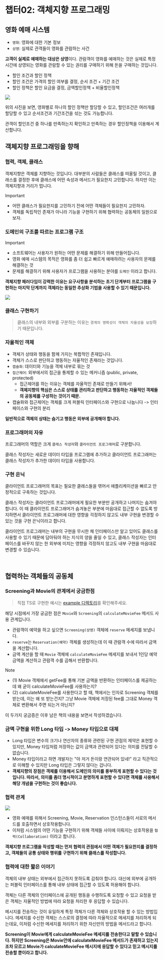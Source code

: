 # 챕터02: 객체지향 프로그래밍

## 영화 예매 시스템

-   `영화`: 영화에 대한 기본 정보
-   `상영`: 실제로 관객들이 영화를 관람하는 사건

**고객이 실제로 예매하는 대상은 상영**이다. 관람객이 영화를 예매하는 것은 실제로 특정 시간에 상영되는 영화를 관람할 수 있는 권리를 구매하기 위해 돈을 구매하는 것입니다.

-   할인 조건과 할인 정책
-   할인 조건은 가격의 할인 여부를 결정, 순서 조건 + 기간 조건
-   할인 정책은 할인 요금을 결정, 금액할인정책 + 비율할인정책

![](./images/image1.png)

위의 사진을 보면, 영화별로 하나의 할인 정책만 할당할 수 있고, 할인조건은 여러개를 할당할 수 있고 순서조건과 기간조건을 섞는 것도 가능합니다.

관객이 할인조건 중 하나를 만족하는지 확인하고 만족하는 경우 할인정책을 이용해서 계산합니다.

## 객체지향 프로그래밍을 향해

### 협력, 객체, 클래스

객체지향은 객체를 지향하는 것입니다. 대부분의 사람들은 클래스를 떠올릴 것이고, 클래스를 결정한 후에 클래스에 어떤 속성과 메서드가 필요한지 고민합니다. 하지만 이는 객체지향과 거리가 멉니다.

> [!IMPORTANT]
>
> -   어떤 클래스가 필요한지를 고민하기 전에 어떤 객체들이 필요한지 고민하자.
> -   객체를 독립적인 존재가 아니라 기능을 구현하기 위해 협력하는 공동체의 일원으로 보자.

### 도메인의 구조를 따르는 프로그램 구조

> [!IMPORTANT]
>
> -   소프트웨어는 사용자가 원하는 어떤 문제를 해결하기 위해 만들어집니다.
> -   영화 예매 시스템의 목적은 영화를 좀 더 쉽고 빠르게 예매하려는 사용자의 문제를 해결하는 것
> -   문제를 해결하기 위해 사용자가 프로그램을 사용하는 분야를 `도메인` 이라고 합니다.

**객체지향 패러다임이 강력한 이유는 요구사항을 분석하는 초기 단계부터 프로그램을 구현하는 마지막 단계까지 객체라는 동일한 추상화 기법을 사용할 수 있기 때문입니다.**

![](./images/image2.png)

### 클래스 구현하기

> 클래스의 내부와 외부를 구분하는 이유는 `경계의 명확성이 객체의 자율성을 보장`하기 때문입니다.

### 자율적인 객체

-   객체가 상태와 행동을 함께 가지는 복합적인 존재입니다.
-   객체가 스스로 판단하고 행동하는 자율적인 존재라는 것입니다.
-   `캡슐화`: 데이터와 기능을 객체 내부로 묶는 것
-   `접근제어`: 외부에서의 접근을 통제할 수 있는 메커니즘 (public, private, protected)
    -   접근제어를 하는 이유는 객체를 자율적인 존재로 만들기 위해서!
    -   **객체지향의 핵심은 스스로 상태를 관리하고 판단하고 행동하는 자율적인 객체들의 공동체를 구성하는 것이기 때문.**
-   캡슐화와 접근제어는 객체를 크게 퍼블릭 인터페이스와 구현으로 나눕니다 -> 인터페이스와 구현의 분리

**일반적으로 객체의 상태는 숨기고 행동은 외부에 공개해야 합니다.**

### 프로그래머의 자유

프로그래머의 역할은 크게 `클래스 작성자`와 `클라이언트 프로그래머`로 구분합니다.

클래스 작성자는 새로운 데이터 타입을 프로그램에 추가하고 클라이언트 프로그래머는 클래스 작성자가 추가한 데이터 타입을 사용합니다.

### 구현 은닉

클라이언트 프로그래머의 목표는 필요한 클래스들을 엮어서 애플리케이션을 빠르고 안정적으로 구축하는 것입니다.

클래스 작성자는 클라이언트 프로그래머에게 필요한 부분만 공개하고 나머지는 숨겨야 합니다. 이 때 클라이언트 프로그래머가 숨겨놓은 부분에 마음대로 접근할 수 없도록 방지하면서 클라이언트 프로그래머에 대한 영향을 걱정하지 않고도 내부 구현을 변경할 수 있는 것을 구현 은닉이라고 합니다.

클라이언트 프로그래머는 내부의 구현을 무시한 채 인터페이스만 알고 있어도 클래스를 사용할 수 있기 때문에 담아둬야 하는 지식의 양을 줄일 수 있고, 클래스 작성자는 인터페이스를 바꾸지 않는 한 외부에 미치는 영향을 걱정하지 않고도 내부 구현을 마음대로 변경할 수 있습니다.

<br/>

## 협력하는 객체들의 공동체

### Screening과 Movie의 관계에서 궁금한점

> 직접 TS로 구현한 예시는 [example 디렉토리](./example)를 확인해주세요.

해당 시점에서 가장 궁금한 점은 `Movie`와 `Screening`의 `calculateMovieFee` 메서드 사용 관계입니다.

-   관람객이 예약을 하고 싶으면 `Screening(상영)` 객체에 `reserve` 메세지를 보냅니다.
-   `reserve`는 `Reservation(예약)` 객체를 생성하는데 이 때 관람객 수에 따라서 금액을 계산합니다.
-   금액 계산을 할 때 `Movie` 객체에 `calculateMovieFee` 메세지를 보내서 1인당 예약 금액을 계산하고 관람객 수를 곱해서 반환합니다.

> [!NOTE]
>
> -   (1) Movie 객체에서 getFee를 통해 기본 금액을 반환하는 인터페이스를 제공하는데 왜 굳이 calculateMovieFee를 사용하는지?
> -   (2) calculateMovieFee를 사용한다고 할 때, 책에서는 인자로 Screening 객체를 받는데, 이는 왜 또 받는건지? 그냥 Movie 객체에 저장된 fee를 그대로 Money 객체로 변환해서 주면 되는거 아닌지?

이 두가지 궁금증은 이후 남은 책의 내용을 보면서 작성하겠습니다.

### 금액 구현을 위한 Long 타입 -> Money 타입으로 대체

-   Long 타입은 변수의 크기나 연산자의 종류와 관련된 구현 관점의 제약은 표현할 수 있지만, Money 타입처럼 저장하는 값이 금액과 관련되어 있다는 의미를 전달할 수 없습니다.
-   Money 타입이라고 하면 개발자는 "아 저거 돈이랑 연관되어 있네!" 라고 직관적으로 이해할 수 있지만 Long 타입은 그렇지 않다는 겁니다.
-   **객체지향의 장점은 객체를 이용해서 도메인의 의미를 풍부하게 표현할 수 있다는 것입니다. 따라서, 의미를 좀더 명시적이고 분명하게 표현할 수 있다면 객체를 사용해서 해당 개념을 구현하는 것이 좋습니다.**

### 협력 관계

![](./images/image3.png)

-   영화 예매를 위해서 Screening, Movie, Reservation 인스턴스들이 서로의 메서드를 호출하면서 상호작용합니다.
-   이처럼 시스템의 어떤 기능을 구현하기 위해 객체들 사이에 이뤄지는 상호작용을 `협력(Collaboration)` 이라고 합니다.

**객체지향 프로그램을 작성할 때는 먼저 협력의 관점에서 어떤 객체가 필요한지를 결정하고, 객체들의 공통 상태와 행위를 구현하기 위해 클래스를 작성합니다.**

### 협력에 대한 짧은 이야기

객체의 내부 상태는 외부에서 접근하지 못하도록 감춰야 합니다. 대신에 외부에 공개하는 퍼블릭 인터페이스를 통해 내부 상태에 접근할 수 있도록 허용해야 합니다.

객체는 다른 객체의 인터페이스에 공개된 행동을 수행하도록 요청할 수 있고 요청을 받은 객체는 자율적인 방법에 따라 요청을 처리한 후 응답할 수 있습니다.

메시지를 전송하는 것이 유일하게 특정 객체가 다른 객체와 상호작용 할 수 있는 방법입니다. 메세지를 수신한 객체는 스스로의 결정에 따라 자율적으로 메세지를 처리하게 되는데요, 이처럼 수신한 메세지를 처리하기 위한 자신만의 방법을 메서드라고 합니다.

**Screening이 Movie에게 calculateMovieFee 메세지를 전송한다고 말할 수 있습니다. 하지만 Screening은 Movie안에 calculateMovieFee 메서드가 존재하고 있는지조차 모르고 Movie가 calculateMovieFee 메시지에 응답할 수 있다고 믿고 메시지를 전송할 뿐이라고 합니다.**
